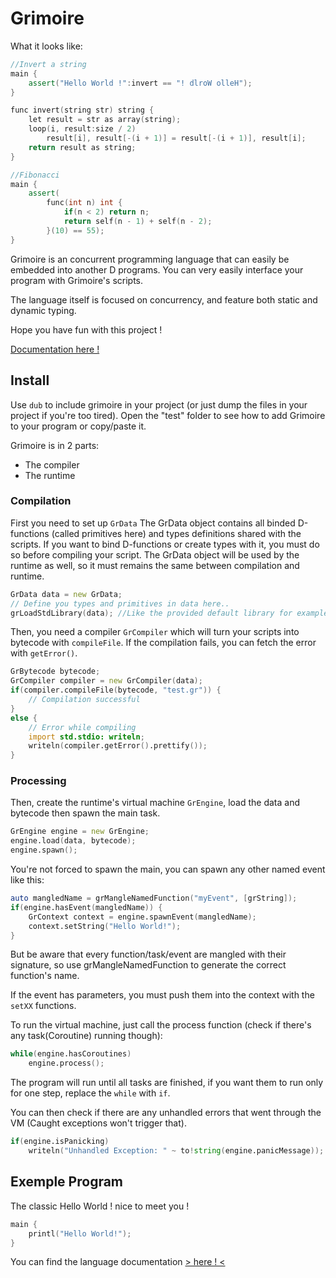 # Grimoire

What it looks like:
```cpp
//Invert a string
main {
    assert("Hello World !":invert == "! dlroW olleH");
}

func invert(string str) string {
    let result = str as array(string);
    loop(i, result:size / 2)
        result[i], result[-(i + 1)] = result[-(i + 1)], result[i];
    return result as string;
}
```

```cpp
//Fibonacci
main {
    assert(
        func(int n) int {
            if(n < 2) return n;
            return self(n - 1) + self(n - 2);
        }(10) == 55);
}
```

Grimoire is an concurrent programming language that can easily be embedded into another D programs.
You can very easily interface your program with Grimoire's scripts.

The language itself is focused on concurrency, and feature both static and dynamic typing.

Hope you have fun with this project !

[Documentation here !](https://enalye.github.io/grimoire)


## Install

Use `dub` to include grimoire in your project (or just dump the files in your project if you're too tired).
Open the "test" folder to see how to add Grimoire to your program or copy/paste it.

Grimoire is in 2 parts:
- The compiler
- The runtime

### Compilation

First you need to set up `GrData`
The GrData object contains all binded D-functions (called primitives here) and types definitions shared with the scripts.
If you want to bind D-functions or create types with it, you must do so before compiling your script.
The GrData object will be used by the runtime as well, so it must remains the same between compilation and runtime.

```d
GrData data = new GrData;
// Define you types and primitives in data here..
grLoadStdLibrary(data); //Like the provided default library for example.
```

Then, you need a compiler `GrCompiler` which will turn your scripts into bytecode with `compileFile`.
If the compilation fails, you can fetch the error with `getError()`.
```d
GrBytecode bytecode;
GrCompiler compiler = new GrCompiler(data);
if(compiler.compileFile(bytecode, "test.gr")) {
    // Compilation successful
}
else {
    // Error while compiling
    import std.stdio: writeln;
    writeln(compiler.getError().prettify());
}
```

### Processing

Then, create the runtime's virtual machine `GrEngine`, load the data and bytecode then spawn the main task.
```d
GrEngine engine = new GrEngine;
engine.load(data, bytecode);
engine.spawn();
```

You're not forced to spawn the main, you can spawn any other named event like this:
```d
auto mangledName = grMangleNamedFunction("myEvent", [grString]);
if(engine.hasEvent(mangledName)) {
    GrContext context = engine.spawnEvent(mangledName);
    context.setString("Hello World!");
}
```
But be aware that every function/task/event are mangled with their signature, so use grMangleNamedFunction to generate the  correct function's name.

If the event has parameters, you must push them into the context with the `setXX` functions.

To run the virtual machine, just call the process function (check if there's any task(Coroutine) running though):
```d
while(engine.hasCoroutines)
    engine.process();
```
The program will run until all tasks are finished, if you want them to run only for one step, replace the `while` with `if`.

You can then check if there are any unhandled errors that went through the VM (Caught exceptions won't trigger that).
```d
if(engine.isPanicking)
    writeln("Unhandled Exception: " ~ to!string(engine.panicMessage));
```


## Exemple Program

The classic Hello World ! nice to meet you !
```cpp
main {
    printl("Hello World!");
}
```
You can find the language documentation [> here ! <](https://enalye.github.io/grimoire)
